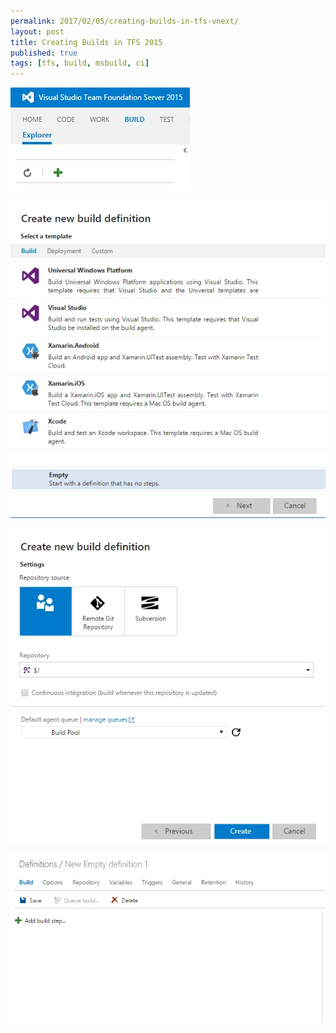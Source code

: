 ```yaml
---
permalink: 2017/02/05/creating-builds-in-tfs-vnext/
layout: post
title: Creating Builds in TFS 2015
published: true
tags: [tfs, build, msbuild, ci]
---
```


![build](/img/posts/creating-builds-in-tfs-vnext/new-build-definition.webp)

![build](/img/posts/creating-builds-in-tfs-vnext/create-empty-build-definition.webp)

![build](/img/posts/creating-builds-in-tfs-vnext/using-repository.webp)

![build](/img/posts/creating-builds-in-tfs-vnext/empty-definition.webp)
